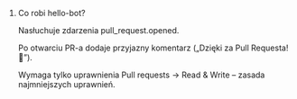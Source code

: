 1. Co robi hello-bot?

    Nasłuchuje zdarzenia pull_request.opened.

    Po otwarciu PR-a dodaje przyjazny komentarz („Dzięki za Pull Requesta! 🎉”).

    Wymaga tylko uprawnienia Pull requests → Read & Write – zasada najmniejszych uprawnień.
